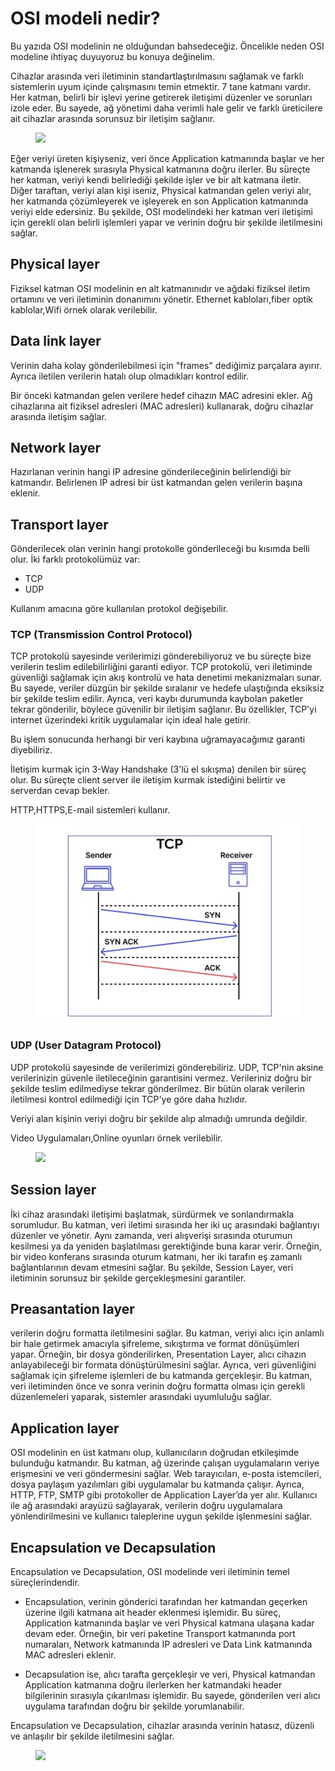 # OSI modeli nedir?

Bu yazıda OSI modelinin ne olduğundan bahsedeceğiz. Öncelikle neden OSI modeline ihtiyaç duyuyoruz bu konuya değinelim.

Cihazlar arasında veri iletiminin standartlaştırılmasını sağlamak ve farklı sistemlerin uyum içinde çalışmasını temin etmektir. 7 tane katmanı vardır. Her katman, belirli bir işlevi yerine getirerek iletişimi düzenler ve sorunları izole eder. Bu sayede, ağ yönetimi daha verimli hale gelir ve farklı üreticilere ait cihazlar arasında sorunsuz bir iletişim sağlanır.

<figure>
<img src='../assets/network/osı/OSILayer.svg'>
</figure>



Eğer veriyi üreten kişiyseniz, veri önce Application katmanında başlar ve her katmanda işlenerek sırasıyla Physical katmanına doğru ilerler. Bu süreçte her katman, veriyi kendi belirlediği şekilde işler ve bir alt katmana iletir. Diğer taraftan, veriyi alan kişi iseniz, Physical katmandan gelen veriyi alır, her katmanda çözümleyerek ve işleyerek en son Application katmanında veriyi elde edersiniz. Bu şekilde, OSI modelindeki her katman veri iletişimi için gerekli olan belirli işlemleri yapar ve verinin doğru bir şekilde iletilmesini sağlar.

## Physical layer
Fiziksel katman OSI modelinin en alt katmanınıdır ve ağdaki fiziksel iletim ortamını ve veri iletiminin donanımını yönetir. Ethernet kabloları,fiber optik kablolar,Wifi örnek olarak verilebilir.

## Data link layer
Verinin daha kolay gönderilebilmesi için "frames" dediğimiz parçalara ayırır. Ayrıca iletilen verilerin hatalı olup olmadıkları kontrol edilir.

Bir önceki katmandan gelen verilere hedef cihazın MAC adresini ekler. Ağ cihazlarına ait fiziksel adresleri (MAC adresleri) kullanarak, doğru cihazlar arasında iletişim sağlar.

## Network layer
Hazırlanan verinin hangi IP adresine gönderileceğinin belirlendiği bir katmandır. Belirlenen IP adresi bir üst katmandan gelen verilerin başına eklenir.

## Transport layer
Gönderilecek olan verinin hangi protokolle gönderileceği bu kısımda belli olur. İki farklı protokolümüz var:
- TCP
- UDP

Kullanım amacına göre kullanılan protokol değişebilir.

### TCP (Transmission Control Protocol)
TCP protokolü sayesinde verilerimizi gönderebiliyoruz ve bu süreçte bize verilerin teslim edilebilirliğini garanti ediyor. TCP protokolü, veri iletiminde güvenliği sağlamak için akış kontrolü ve hata denetimi mekanizmaları sunar. Bu sayede, veriler düzgün bir şekilde sıralanır ve hedefe ulaştığında eksiksiz bir şekilde teslim edilir. Ayrıca, veri kaybı durumunda kaybolan paketler tekrar gönderilir, böylece güvenilir bir iletişim sağlanır. Bu özellikler, TCP'yi internet üzerindeki kritik uygulamalar için ideal hale getirir.

Bu işlem sonucunda herhangi bir veri kaybına uğramayacağımız garanti diyebiliriz.

İletişim kurmak için 3-Way Handshake (3'lü el sıkışma) denilen bir süreç olur. Bu süreçte client server ile iletişim kurmak istediğini belirtir ve serverdan cevap bekler.

HTTP,HTTPS,E-mail sistemleri kullanır.

<figure>
<img src='../assets/network/osı/tcp.jpg'>
</figure>

### UDP (User Datagram Protocol)
UDP protokolü sayesinde de verilerimizi gönderebiliriz. UDP, TCP'nin aksine verilerinizin güvenle iletileceğinin garantisini vermez. Verileriniz doğru bir şekilde teslim edilmediyse tekrar gönderilmez. Bir bütün olarak verilerin iletilmesi kontrol edilmediği için TCP'ye göre daha hızlıdır.

Veriyi alan kişinin veriyi doğru bir şekilde alıp almadığı umrunda değildir.

Video Uygulamaları,Online oyunları örnek verilebilir.

<figure>
<img src='../assets/network/osı/udp.jpg'>
</figure>

## Session layer
İki cihaz arasındaki iletişimi başlatmak, sürdürmek ve sonlandırmakla sorumludur. Bu katman, veri iletimi sırasında her iki uç arasındaki bağlantıyı düzenler ve yönetir. Aynı zamanda, veri alışverişi sırasında oturumun kesilmesi ya da yeniden başlatılması gerektiğinde buna karar verir. Örneğin, bir video konferans sırasında oturum katmanı, her iki tarafın eş zamanlı bağlantılarının devam etmesini sağlar. Bu şekilde, Session Layer, veri iletiminin sorunsuz bir şekilde gerçekleşmesini garantiler.

## Preasantation layer
verilerin doğru formatta iletilmesini sağlar. Bu katman, veriyi alıcı için anlamlı bir hale getirmek amacıyla şifreleme, sıkıştırma ve format dönüşümleri yapar. Örneğin, bir dosya gönderilirken, Presentation Layer, alıcı cihazın anlayabileceği bir formata dönüştürülmesini sağlar. Ayrıca, veri güvenliğini sağlamak için şifreleme işlemleri de bu katmanda gerçekleşir. Bu katman, veri iletiminden önce ve sonra verinin doğru formatta olması için gerekli düzenlemeleri yaparak, sistemler arasındaki uyumluluğu sağlar.

## Application layer
OSI modelinin en üst katmanı olup, kullanıcıların doğrudan etkileşimde bulunduğu katmandır. Bu katman, ağ üzerinde çalışan uygulamaların veriye erişmesini ve veri göndermesini sağlar. Web tarayıcıları, e-posta istemcileri, dosya paylaşım yazılımları gibi uygulamalar bu katmanda çalışır. Ayrıca, HTTP, FTP, SMTP gibi protokoller de Application Layer’da yer alır. Kullanıcı ile ağ arasındaki arayüzü sağlayarak, verilerin doğru uygulamalara yönlendirilmesini ve kullanıcı taleplerine uygun şekilde işlenmesini sağlar.



## Encapsulation ve Decapsulation
Encapsulation ve Decapsulation, OSI modelinde veri iletiminin temel süreçlerindendir. 

- Encapsulation, verinin gönderici tarafından her katmandan geçerken üzerine ilgili katmana ait header eklenmesi işlemidir. Bu süreç, Application katmanında başlar ve veri Physical katmana ulaşana kadar devam eder. Örneğin, bir veri paketine Transport katmanında port numaraları, Network katmanında IP adresleri ve Data Link katmanında MAC adresleri eklenir.

- Decapsulation ise, alıcı tarafta gerçekleşir ve veri, Physical katmandan Application katmanına doğru ilerlerken her katmandaki header bilgilerinin sırasıyla çıkarılması işlemidir. Bu sayede, gönderilen veri alıcı uygulama tarafından doğru bir şekilde yorumlanabilir. 

Encapsulation ve Decapsulation, cihazlar arasında verinin hatasız, düzenli ve anlaşılır bir şekilde iletilmesini sağlar.


<figure>
<img src='../assets/network/osı/clientServer.jpg'>
</figure>



